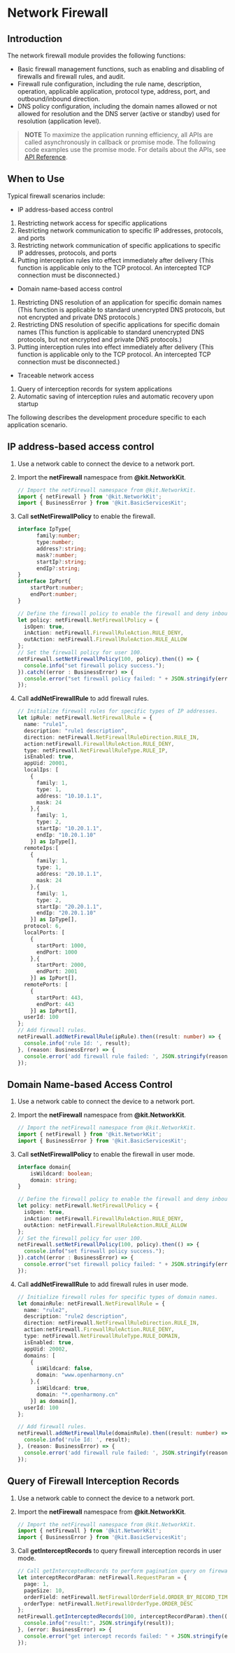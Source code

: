 # Network Firewall

## Introduction

The network firewall module provides the following functions:
- Basic firewall management functions, such as enabling and disabling of firewalls and firewall rules, and audit.
- Firewall rule configuration, including the rule name, description, operation, applicable application, protocol type, address, port, and outbound/inbound direction.
- DNS policy configuration, including the domain names allowed or not allowed for resolution and the DNS server (active or standby) used for resolution (application level).

> **NOTE**
> To maximize the application running efficiency, all APIs are called asynchronously in callback or promise mode. The following code examples use the promise mode. For details about the APIs, see [API Reference](../reference/apis-network-kit/js-apis-net-netfirewall.md).

## When to Use

Typical firewall scenarios include:
- IP address-based access control
1. Restricting network access for specific applications
2. Restricting network communication to specific IP addresses, protocols, and ports
3. Restricting network communication of specific applications to specific IP addresses, protocols, and ports
4. Putting interception rules into effect immediately after delivery (This function is applicable only to the TCP protocol. An intercepted TCP connection must be disconnected.)
- Domain name-based access control
1. Restricting DNS resolution of an application for specific domain names (This function is applicable to standard unencrypted DNS protocols, but not encrypted and private DNS protocols.)
2. Restricting DNS resolution of specific applications for specific domain names (This function is applicable to standard unencrypted DNS protocols, but not encrypted and private DNS protocols.)
3. Putting interception rules into effect immediately after delivery (This function is applicable only to the TCP protocol. An intercepted TCP connection must be disconnected.)
<!--Del-->
- Traceable network access
1. Query of interception records for system applications
2. Automatic saving of interception rules and automatic recovery upon startup
<!--DelEnd-->

The following describes the development procedure specific to each application scenario.

## IP address-based access control

1. Use a network cable to connect the device to a network port.
2. Import the **netFirewall** namespace from **@kit.NetworkKit**.

    ```ts
    // Import the netFirewall namespace from @kit.NetworkKit.
    import { netFirewall } from '@kit.NetworkKit';
    import { BusinessError } from '@kit.BasicServicesKit';
    ```

3. Call **setNetFirewallPolicy** to enable the firewall.

    ```ts
    interface IpType{
          family:number;
          type:number;
          address?:string;
          mask?:number;
          startIp?:string;
          endIp?:string;
    }
    interface IpPort{
        startPort:number;
        endPort:number;
    }

    // Define the firewall policy to enable the firewall and deny inbound traffic while allowing outbound traffic.
    let policy: netFirewall.NetFirewallPolicy = {
      isOpen: true,
      inAction: netFirewall.FirewallRuleAction.RULE_DENY,
      outAction: netFirewall.FirewallRuleAction.RULE_ALLOW
    };
    // Set the firewall policy for user 100.
    netFirewall.setNetFirewallPolicy(100, policy).then(() => {
      console.info("set firewall policy success.");
    }).catch((error : BusinessError) => {
      console.error("set firewall policy failed: " + JSON.stringify(error));
    });
    ```

4. Call **addNetFirewallRule** to add firewall rules.

    ```ts
    // Initialize firewall rules for specific types of IP addresses.
    let ipRule: netFirewall.NetFirewallRule = {
      name: "rule1",
      description: "rule1 description",
      direction: netFirewall.NetFirewallRuleDirection.RULE_IN,
      action:netFirewall.FirewallRuleAction.RULE_DENY,
      type: netFirewall.NetFirewallRuleType.RULE_IP,
      isEnabled: true,
      appUid: 20001,
      localIps: [
        {
          family: 1,
          type: 1,
          address: "10.10.1.1",
          mask: 24
        },{
          family: 1,
          type: 2,
          startIp: "10.20.1.1",
          endIp: "10.20.1.10"
        }] as IpType[],
      remoteIps:[
        {
          family: 1,
          type: 1,
          address: "20.10.1.1",
          mask: 24
        },{
          family: 1,
          type: 2,
          startIp: "20.20.1.1",
          endIp: "20.20.1.10"
        }] as IpType[],
      protocol: 6,
      localPorts: [
        {
          startPort: 1000,
          endPort: 1000
        },{
          startPort: 2000,
          endPort: 2001
        }] as IpPort[],
      remotePorts: [
        {
          startPort: 443,
          endPort: 443
        }] as IpPort[],
      userId: 100
    };
    // Add firewall rules.
    netFirewall.addNetFirewallRule(ipRule).then((result: number) => {
      console.info('rule Id: ', result);
    }, (reason: BusinessError) => {
      console.error('add firewall rule failed: ', JSON.stringify(reason));
    });
    ```

## Domain Name-based Access Control

1. Use a network cable to connect the device to a network port.
2. Import the **netFirewall** namespace from **@kit.NetworkKit**.

    ```ts
    // Import the netFirewall namespace from @kit.NetworkKit.
    import { netFirewall } from '@kit.NetworkKit';
    import { BusinessError } from '@kit.BasicServicesKit';
    ```

3. Call **setNetFirewallPolicy** to enable the firewall in user mode.

    ```ts
    interface domain{
        isWildcard: boolean;
        domain: string;
    }

    // Define the firewall policy to enable the firewall and deny inbound traffic while allowing outbound traffic.
    let policy: netFirewall.NetFirewallPolicy = {
      isOpen: true,
      inAction: netFirewall.FirewallRuleAction.RULE_DENY,
      outAction: netFirewall.FirewallRuleAction.RULE_ALLOW
    };
    // Set the firewall policy for user 100.
    netFirewall.setNetFirewallPolicy(100, policy).then(() => {
      console.info("set firewall policy success.");
    }).catch((error : BusinessError) => {
      console.error("set firewall policy failed: " + JSON.stringify(error));
    });
    ```

4. Call **addNetFirewallRule** to add firewall rules in user mode.

    ```ts
    // Initialize firewall rules for specific types of domain names.
    let domainRule: netFirewall.NetFirewallRule = {
      name: "rule2",
      description: "rule2 description",
      direction: netFirewall.NetFirewallRuleDirection.RULE_IN,
      action:netFirewall.FirewallRuleAction.RULE_DENY,
      type: netFirewall.NetFirewallRuleType.RULE_DOMAIN,
      isEnabled: true,
      appUid: 20002,
      domains: [
        {
          isWildcard: false,
          domain: "www.openharmony.cn"
        },{
          isWildcard: true,
          domain: "*.openharmony.cn"
        }] as domain[],
      userId: 100
    };

    // Add firewall rules.
    netFirewall.addNetFirewallRule(domainRule).then((result: number) => {
      console.info('rule Id: ', result);
    }, (reason: BusinessError) => {
      console.error('add firewall rule failed: ', JSON.stringify(reason));
    });
    ```

<!--Del-->
## Query of Firewall Interception Records

1. Use a network cable to connect the device to a network port.
2. Import the **netFirewall** namespace from **@kit.NetworkKit**.

    ```ts
    // Import the netFirewall namespace from @kit.NetworkKit.
    import { netFirewall } from '@kit.NetworkKit';
    import { BusinessError } from '@kit.BasicServicesKit';
    ```

3. Call **getInterceptRecords** to query firewall interception records in user mode.

    ```ts
    // Call getInterceptedRecords to perform pagination query on firewall interception records.
    let interceptRecordParam: netFirewall.RequestParam = {
      page: 1,
      pageSize: 10,
      orderField: netFirewall.NetFirewallOrderField.ORDER_BY_RECORD_TIME,
      orderType: netFirewall.NetFirewallOrderType.ORDER_DESC
    };
    netFirewall.getInterceptedRecords(100, interceptRecordParam).then((result: netFirewall.InterceptedRecordPage) => {
      console.info("result:", JSON.stringify(result));
    }, (error: BusinessError) => {
      console.error("get intercept records failed: " + JSON.stringify(error));
    });
    ```
<!--DelEnd-->
